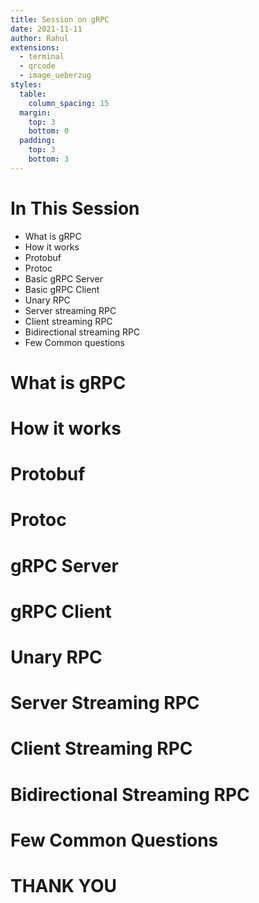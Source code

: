 ```yaml
---
title: Session on gRPC 
date: 2021-11-11
author: Rahul
extensions:
  - terminal
  - qrcode
  - image_ueberzug
styles:
  table:
    column_spacing: 15
  margin:
    top: 3
    bottom: 0
  padding:
    top: 3
    bottom: 3
---
```


# In This Session

- What is gRPC
- How it works
- Protobuf
- Protoc
- Basic gRPC Server
- Basic gRPC Client
- Unary RPC
- Server streaming RPC
- Client streaming RPC
- Bidirectional streaming RPC 
- Few Common questions

# What is gRPC

# How it works

# Protobuf

# Protoc

# gRPC Server

# gRPC Client

# Unary RPC

# Server Streaming RPC

# Client Streaming RPC

# Bidirectional Streaming RPC 

# Few Common Questions

# THANK YOU
